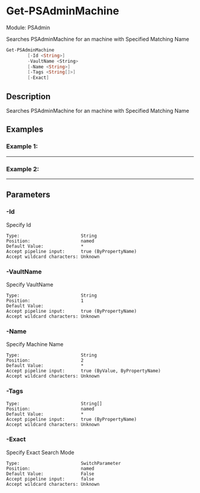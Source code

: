 ﻿# Get-PSAdminMachine
Module: PSAdmin

Searches PSAdminMachine for an machine with Specified Matching Name

``` powershell
Get-PSAdminMachine
        [-Id <String>]
        -VaultName <String>
        [-Name <String>]
        [-Tags <String[]>]
        [-Exact]
```

## Description
Searches PSAdminMachine for an machine with Specified Matching Name

## Examples
### Example 1:   
***



### Example 2:   
***



## Parameters

### \-Id

Specify Id
```
Type:                       String  
Position:                   named  
Default Value:              *  
Accept pipeline input:      true (ByPropertyName)  
Accept wildcard characters: Unknown  
```
### \-VaultName

Specify VaultName
```
Type:                       String  
Position:                   1  
Default Value:                
Accept pipeline input:      true (ByPropertyName)  
Accept wildcard characters: Unknown  
```
### \-Name

Specify Machine Name
```
Type:                       String  
Position:                   2  
Default Value:              *  
Accept pipeline input:      true (ByValue, ByPropertyName)  
Accept wildcard characters: Unknown  
```
### \-Tags

```
Type:                       String[]  
Position:                   named  
Default Value:              *  
Accept pipeline input:      true (ByPropertyName)  
Accept wildcard characters: Unknown  
```
### \-Exact

Specify Exact Search Mode
```
Type:                       SwitchParameter  
Position:                   named  
Default Value:              False  
Accept pipeline input:      false  
Accept wildcard characters: Unknown  
```
